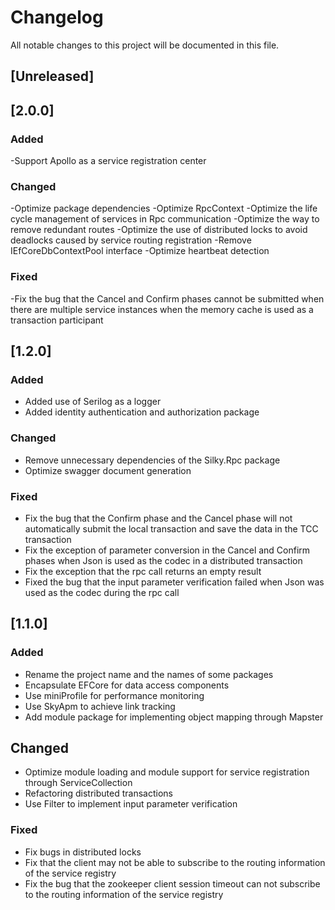 # Changelog
All notable changes to this project will be documented in this file.

## [Unreleased]

## [2.0.0]
### Added
-Support Apollo as a service registration center

### Changed
-Optimize package dependencies
-Optimize RpcContext
-Optimize the life cycle management of services in Rpc communication
-Optimize the way to remove redundant routes
-Optimize the use of distributed locks to avoid deadlocks caused by service routing registration
-Remove IEfCoreDbContextPool interface
-Optimize heartbeat detection

### Fixed
-Fix the bug that the Cancel and Confirm phases cannot be submitted when there are multiple service instances when the memory cache is used as a transaction participant

## [1.2.0]

### Added
- Added use of Serilog as a logger
- Added identity authentication and authorization package

### Changed
- Remove unnecessary dependencies of the Silky.Rpc package
- Optimize swagger document generation

### Fixed
- Fix the bug that the Confirm phase and the Cancel phase will not automatically submit the local transaction and save the data in the TCC transaction
- Fix the exception of parameter conversion in the Cancel and Confirm phases when Json is used as the codec in a distributed transaction
- Fix the exception that the rpc call returns an empty result
- Fixed the bug that the input parameter verification failed when Json was used as the codec during the rpc call  

## [1.1.0]

### Added
- Rename the project name and the names of some packages
- Encapsulate EFCore for data access components
- Use miniProfile for performance monitoring
- Use SkyApm to achieve link tracking
- Add module package for implementing object mapping through Mapster

## Changed
- Optimize module loading and module support for service registration through ServiceCollection
- Refactoring distributed transactions
- Use Filter to implement input parameter verification

### Fixed
- Fix bugs in distributed locks
- Fix that the client may not be able to subscribe to the routing information of the service registry
- Fix the bug that the zookeeper client session timeout can not subscribe to the routing information of the service registry